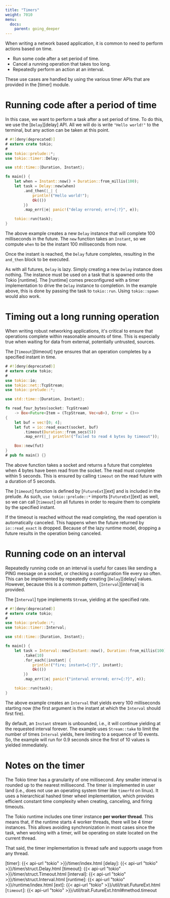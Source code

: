 ```yaml
---
title: "Timers"
weight: 7010
menu:
  docs:
    parent: going_deeper
---
```


When writing a network based application, it is common to need to perform actions based on time.

* Run some code after a set period of time.
* Cancel a running operation that takes too long.
* Repeatedly perform an action at an interval.

These use cases are handled by using the various timer APIs that are provided in the [timer] module.

# Running code after a period of time

In this case, we want to perform a task after a set period of time. To do this, we use the [`Delay`][delay] API. All we will do is write `"Hello world!"` to the terminal, but any action can be taken at this point.

```rust
# #![deny(deprecated)]
# extern crate tokio;
#
use tokio::prelude::*;
use tokio::timer::Delay;

use std::time::{Duration, Instant};

fn main() {
    let when = Instant::now() + Duration::from_millis(100);
    let task = Delay::new(when)
        .and_then(|_| {
            println!("Hello world!");
            Ok(())
        })
        .map_err(|e| panic!("delay errored; err={:?}", e));

    tokio::run(task);
}
```

The above example creates a new `Delay` instance that will complete 100 milliseconds in the future. The `new` function takes an `Instant`, so we compute `when` to be the instant 100 milliseconds from now.

Once the instant is reached, the `Delay` future completes, resulting in the `and_then` block to be executed.

As with all futures, `Delay` is lazy. Simply creating a new `Delay` instance does nothing. The instance must be used on a task that is spawned onto the Tokio [runtime]. The [runtime] comes preconfigured with a timer implementation to drive the `Delay` instance to completion. In the example above, this is done by passing the task to `tokio::run`. Using `tokio::spawn` would also work.

# Timing out a long running operation

When writing robust networking applications, it's critical to ensure that operations complete within reasonable amounts of time. This is especially true when waiting for data from external, potentially untrusted, sources.

The [`Timeout`][timeout] type ensures that an operation completes by a specified instant in time.

```rust
# #![deny(deprecated)]
# extern crate tokio;
#
use tokio::io;
use tokio::net::TcpStream;
use tokio::prelude::*;

use std::time::{Duration, Instant};

fn read_four_bytes(socket: TcpStream)
    -> Box<Future<Item = (TcpStream, Vec<u8>), Error = ()>>
{
    let buf = vec![0; 4];
    let fut = io::read_exact(socket, buf)
        .timeout(Duration::from_secs(5))
        .map_err(|_| println!("failed to read 4 bytes by timeout"));

    Box::new(fut)
}
# pub fn main() {}
```

The above function takes a socket and returns a future that completes when 4 bytes have been read from the socket. The read must complete within 5 seconds. This is ensured by calling `timeout` on the read future with a duration of 5 seconds.

The [`timeout`] function is defined by [`FutureExt`][ext] and is included in the prelude. As such, `use tokio::prelude::*` imports [`FutureExt`][ext] as well, so we can call [`timeout`] on all futures in order to require them to complete by the specified instant.

If the timeout is reached without the read completing, the read operation is automatically canceled. This happens when the future returned by `io::read_exact` is dropped. Because of the lazy runtime model, dropping a future results in the operation being canceled.

# Running code on an interval

Repeatedly running code on an interval is useful for cases like sending a PING message on a socket, or checking a configuration file every so often. This can be implemented by repeatedly creating [`Delay`][delay] values. However, because this is a common pattern, [`Interval`][interval] is provided.

The [`Interval`] type implements `Stream`, yielding at the specified rate.

```rust
# #![deny(deprecated)]
# extern crate tokio;
#
use tokio::prelude::*;
use tokio::timer::Interval;

use std::time::{Duration, Instant};

fn main() {
    let task = Interval::new(Instant::now(), Duration::from_millis(100))
        .take(10)
        .for_each(|instant| {
            println!("fire; instant={:?}", instant);
            Ok(())
        })
        .map_err(|e| panic!("interval errored; err={:?}", e));

    tokio::run(task);
}
```

The above example creates an `Interval` that yields every 100 milliseconds starting now (the first argument is the instant at which the `Interval` should first fire).

By default, an `Instant` stream is unbounded, i.e., it will continue yielding at the requested interval forever. The example uses `Stream::take` to limit the number of times `Interval` yields, here limiting to a sequence of 10 events. So, the example will run for 0.9 seconds since the first of 10 values is yielded immediately.

# Notes on the timer

The Tokio timer has a granularity of one millisecond. Any smaller interval is rounded up to the nearest millisecond. The timer is implemented in user land (i.e., does not use an operating system timer like `timerfd` on linux). It uses a hierarchical hashed timer wheel implementation, which provides efficient constant time complexity when creating, canceling, and firing timeouts.

The Tokio runtime includes one timer instance **per worker thread**. This means that, if the runtime starts 4 worker threads, there will be 4 timer instances. This allows avoiding synchronization in most cases since the task, when working with a timer, will be operating on state located on the current thread.

That said, the timer implementation is thread safe and supports usage from any thread.

[timer]: {{< api-url "tokio" >}}/timer/index.html
[delay]: {{< api-url "tokio" >}}/timer/struct.Delay.html
[timeout]: {{< api-url "tokio" >}}/timer/struct.Timeout.html
[interval]: {{< api-url "tokio" >}}/timer/struct.Interval.html
[runtime]: {{< api-url "tokio" >}}/runtime/index.html
[ext]: {{< api-url "tokio" >}}/util/trait.FutureExt.html
[`timeout`]: {{< api-url "tokio" >}}/util/trait.FutureExt.html#method.timeout
